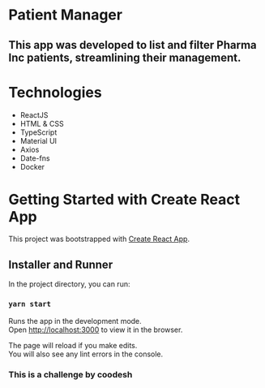 # Patient Manager

## This app was developed to list and filter Pharma Inc patients, streamlining their management.

# Technologies

- ReactJS
- HTML & CSS
- TypeScript
- Material UI
- Axios
- Date-fns
- Docker

# Getting Started with Create React App

This project was bootstrapped with [Create React App](https://github.com/facebook/create-react-app).

## Installer and Runner

In the project directory, you can run:

### `yarn start`

Runs the app in the development mode.\
Open [http://localhost:3000](http://localhost:3000) to view it in the browser.

The page will reload if you make edits.\
You will also see any lint errors in the console.

### This is a challenge by coodesh
